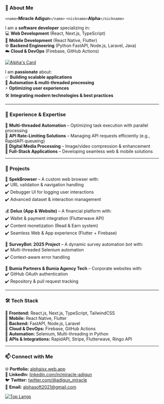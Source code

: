 
### **🚀 About Me**  
`<name>`**Miracle Adigun**`</name>`
`<nickname>`**Alpha**`</nickname>`

I am a **software developer** specializing in:  
💻 **Web Development** (React, Next.js, TypeScript)  
📱 **Mobile Development** (React Native, Flutter)  
⚙️ **Backend Engineering** (Python FastAPI, Node.js, Laravel, Java)  
☁️ **Cloud & DevOps** (Firebase, GitHub Actions)  

[![Alpha's Card](https://stats-gamma-one.vercel.app/api?username=alpha414-bot&hide=contribs,issues&show_icons=true&theme=transparent&show=reviews,discussions_started,discussions_answered,prs_merged,prs_merged_percentage)](https://github.com/alpha414-bot)

I am **passionate** about:  
✅ **Building scalable applications**  
🤖 **Automation & multi-threaded processing**  
⚡ **Optimizing user experiences**  
🛠️ **Integrating modern technologies & best practices**  

---

### **🔨 Experience & Expertise**  
🔹 **Multi-threaded Automation** – Optimizing task execution with parallel processing  
🔹 **API Rate-Limiting Solutions** – Managing API requests efficiently (e.g., RapidAPI queueing)  
🔹 **Digital Media Processing** – Image/video compression & enhancement  
🔹 **Full-Stack Applications** – Developing seamless web & mobile solutions  

---

### **📌 Projects**  
🚀 **SpekBrowser** – A custom web browser with:  
✔️ URL validation & navigation handling  
✔️ Debugger UI for logging user interactions  
✔️ Advanced dataset & interaction management  

💰 **Delux (App & Website)** – A financial platform with:  
✔️ Wallet & payment integration (Flutterwave API)  
✔️ Content monetization (Read & Earn system)  
✔️ Seamless Web & App experience (Flutter + Firebase)  

🤖 **SurveyBot: 2025 Project** – A dynamic survey automation bot with:  
✔️ Multi-threaded Selenium automation  
✔️ Context-aware error handling  

💼 **Bumia Partners & Bumia Agency Tech** – Corporate websites with:  
✔️ GitHub OAuth authentication  
✔️ Repository & pull request tracking  

---

### **🛠️ Tech Stack**  
🔹 **Frontend:** React.js, Next.js, TypeScript, TailwindCSS  
🔹 **Mobile:** React Native, Flutter  
🔹 **Backend:** FastAPI, Node.js, Laravel  
🔹 **Cloud & DevOps:** Firebase, GitHub Actions  
🔹 **Automation:** Selenium, Multi-threading in Python  
🔹 **APIs & Integrations:** RapidAPI, Stripe, Flutterwave, Ringo API  

---

### **📫 Connect with Me**  
🌐 **Portfolio:** [alphaisx.web.app](https://alphaisx.web.app/)  
💼 **LinkedIn:** [linkedin.com/in/miracle-adigun](https://linkedin.com/in/yourname)  
🐦 **Twitter:** [twitter.com/@adigun_miracle](https://twitter.com/@adigun_miracle)  
📧 **Email:** alphasoft2021@gmail.com  


[![Top Langs](https://stats-gamma-one.vercel.app/api/top-langs/?username=alpha414-bot&layout=pie&theme=transparent)](https://github.com/alpha414-bot)
